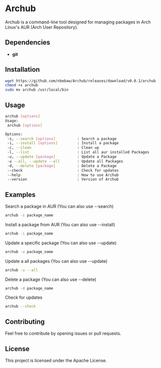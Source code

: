 # Archub
Archub is a command-line tool designed for managing packages in Arch Linux's AUR (Arch User Repository).

## Dependencies
- <b>git</b>

## Installation
```sh
wget https://github.com/nbebaw/Archub/releases/download/v0.0.1/archub
chmod +x archub
sudo mv archub /usr/local/bin
```
## Usage

```bash
archub [options]
Usage:
 archub [options]

Options:
 -s, --search [options]          : Search a package
 -i, --install [options]         : Install a package
 -c, --clean                     : Clean up
 -l, --list                      : List all aur installed Packages
 -u, --update [package]          : Update a Package
 -u --all, --update --all        : Update all Packages
 -d, --delete [package]          : Delete a Package
 --check                         : Check for updates
 --help                          : How to use Archub
 --version                       : Version of Archub
```

## Examples
Search a package in AUR (You can also use --search)
```sh
archub -s package_name
```
Install a package from AUR (You can also use --install)
```sh
archub -i package_name
```
Update a specific package (You can also use --update)
```sh
archub -u package_name
```
Update a all packages (You can also use --update)
```sh
archub -u --all
```
Delete a package (You can also use --delete)
```sh
archub -d package_name
```
Check for updates
```sh
archub --check
```
## Contributing
Feel free to contribute by opening issues or pull requests.

## License
This project is licensed under the Apache License.